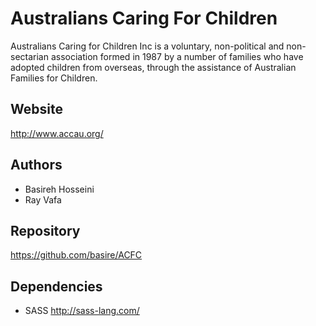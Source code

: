 Australians Caring For Children
=======

Australians Caring for Children Inc is a voluntary, non-political and non-sectarian association
formed in 1987 by a number of families who have adopted children from overseas,
through the assistance of Australian Families for Children.

Website
-------
http://www.accau.org/

Authors
-------
* Basireh Hosseini
* Ray Vafa


Repository
-------
https://github.com/basire/ACFC


Dependencies
------------
* SASS <http://sass-lang.com/>
